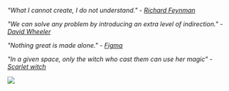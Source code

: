 
<!-- ![image](https://user-images.githubusercontent.com/8329204/125168062-29795300-e1d6-11eb-9843-d290ea0eeaa8.png)
 -->

_"What I cannot create, I do not understand." - [Richard Feynman](https://en.wikipedia.org/wiki/Richard_Feynman)_

_"We can solve any problem by introducing an extra level of indirection." - [David Wheeler](https://www.wikiwand.com/en/David_Wheeler_(computer_scientist))_

_"Nothing great is made alone." - [Figma](https://www.figma.com/nothing-great-is-made-alone/?utm_source=dribbble&utm_medium=display&utm_campaign=ngima&utm_content=genius)_

_"In a given space, only the witch who cast them can use her magic" - [Scarlet witch](https://www.wikiwand.com/zh-hans/%E7%B7%8B%E7%B4%85%E5%A5%B3%E5%B7%AB)_

![](https://github.com/danistefanovic/build-your-own-x/blob/master/feynman.png?raw=true)
